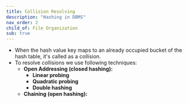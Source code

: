 ```yaml
---
title: Collision Resolving
description: "Hashing in DBMS"
nav_order: 2
child_of: File Organization
sub: true
---
```


- When the hash value key maps to an already occupied bucket of the hash table, it's called as a collision.
- To resolve collisions we use following techniques:
    - **Open Addressing (closed hashing):**
        - **Linear probing**
        - **Quadratic probing**
        - **Double hashing**
    - **Chaining (open hashing):**
